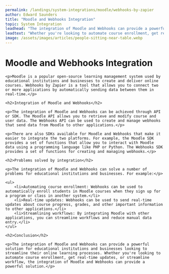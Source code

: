```yaml
---
permalink: /landings/system-integrations/moodle/webhooks-by-zapier
author: Edward Saunders
title: "Moodle and Webhooks Integration"
topic: System Integration
leadhead: "The integration of Moodle and Webhooks can provide a powerful solution for educational institutions and businesses looking to streamline their online learning processes"
leadtext: "Whether you're looking to automate course enrollment, get real-time updates, or streamline workflow, the integration of Moodle and Webhooks can provide a powerful solution."
image: /assets/images/articles/people-sitting-near-table.webp
---
```

<div class="arttext">	<h1>Moodle and Webhooks Integration</h1>

	<p>Moodle is a popular open-source learning management system used by educational institutions and businesses to create and deliver online courses. Webhooks by Zapier is a tool that allows you to connect two or more applications by automatically sending data between them in real-time.</p>

	<h2>Integration of Moodle and Webhooks</h2>

	<p>The integration of Moodle and Webhooks can be achieved through API or SDK. The Moodle API allows you to retrieve and modify course and user data. The Webhooks API can be used to create and manage webhooks that send data from Moodle to other applications.</p>

	<p>There are also SDKs available for Moodle and Webhooks that make it easier to integrate the two platforms. For example, the Moodle SDK provides a set of functions that allow you to interact with Moodle data using a programming language like PHP or Python. The Webhooks SDK provides a set of functions for creating and managing webhooks.</p>

	<h2>Problems solved by integration</h2>

	<p>The integration of Moodle and Webhooks can solve a number of problems for educational institutions and businesses. For example:</p>

	<ul>
		<li>Automating course enrollment: Webhooks can be used to automatically enroll students in Moodle courses when they sign up for a program or class in another system.</li>
		<li>Real-time updates: Webhooks can be used to send real-time updates about course progress, grades, and other important information to other applications.</li>
		<li>Streamlining workflows: By integrating Moodle with other applications, you can streamline workflows and reduce manual data entry.</li>
	</ul>

	<h2>Conclusion</h2>

	<p>The integration of Moodle and Webhooks can provide a powerful solution for educational institutions and businesses looking to streamline their online learning processes. Whether you're looking to automate course enrollment, get real-time updates, or streamline workflow, the integration of Moodle and Webhooks can provide a powerful solution.</p>

</div>